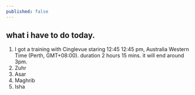 ```yaml
---
published: false
---
```

## what i have to do today.

1. I got a training with Cinglevue staring 12:45 12:45 pm, Australia Western Time (Perth, GMT+08:00). duration 2 hours 15 mins. it will end around 3pm.   
2. Zuhr   
3. Asar   
4. Maghrib   
5. Isha   






